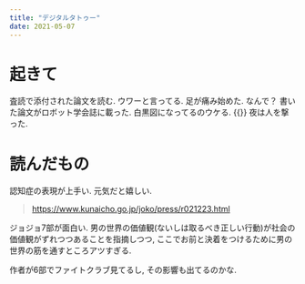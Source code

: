 ```yaml
---
title: "デジタルタトゥー"
date: 2021-05-07
---
```


# 起きて
査読で添付された論文を読む. ウワーと言ってる. 足が痛み始めた. なんで？
書いた論文がロボット学会誌に載った. 白黒図になってるのウケる.
{{<tweet user="dango_bot" id="1390582915537334275">}}
夜は人を撃った.
# 読んだもの
認知症の表現が上手い. 元気だと嬉しい.
> https://www.kunaicho.go.jp/joko/press/r021223.html

ジョジョ7部が面白い. 男の世界の価値観(ないしは取るべき正しい行動)が社会の価値観がずれつつあることを指摘しつつ, ここでお前と決着をつけるために男の世界の筋を通すところアツすぎる.

作者が6部でファイトクラブ見てるし, その影響も出てるのかな.
